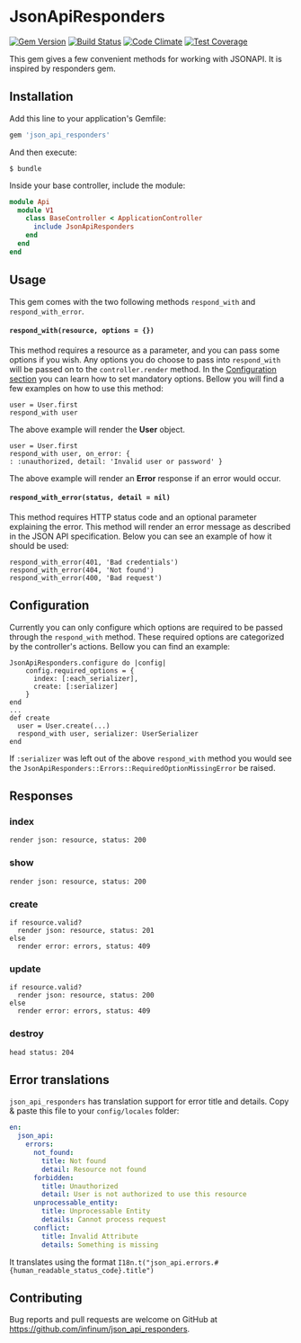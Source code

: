 # JsonApiResponders

[![Gem Version](https://badge.fury.io/rb/json_api_responders.svg)](https://badge.fury.io/rb/json_api_responders)
[![Build Status](https://semaphoreci.com/api/v1/infinum/json_api_responders/branches/master/shields_badge.svg)](https://semaphoreci.com/infinum/json_api_responders)
[![Code Climate](https://codeclimate.com/github/infinum/json_api_responders/badges/gpa.svg)](https://codeclimate.com/github/infinum/json_api_responders)
[![Test Coverage](https://codeclimate.com/github/infinum/json_api_responders/badges/coverage.svg)](https://codeclimate.com/github/infinum/json_api_responders/coverage)

This gem gives a few convenient methods for working with JSONAPI. It is inspired by responders gem.

## Installation

Add this line to your application's Gemfile:

```ruby
gem 'json_api_responders'
```

And then execute:

    $ bundle

Inside your base controller, include the module:

```ruby
module Api
  module V1
    class BaseController < ApplicationController
      include JsonApiResponders
    end
  end
end
```

## Usage

This gem comes with the two following methods `respond_with` and `respond_with_error`.

#### `respond_with(resource, options = {}) `
This method requires a resource as a parameter, and you can pass some options if you wish. Any options you do choose to pass into `respond_with` will be passed on to the `controller.render` method. In the [Configuration section](#configuration) you can learn how to set mandatory options. Bellow you will find a few examples on how to use this method:

    user = User.first
    respond_with user

The above example will render the **User** object.

    user = User.first
    respond_with user, on_error: { 
    : :unauthorized, detail: 'Invalid user or password' }

The above example will render an **Error** response if an error would occur.

#### `respond_with_error(status, detail = nil)`
This method requires HTTP status code and an optional parameter explaining the error. This method will render an error message as described in the JSON API specification. Below you can see an example of how it should be used:

    respond_with_error(401, 'Bad credentials')
    respond_with_error(404, 'Not found')
    respond_with_error(400, 'Bad request')


## Configuration
Currently you can only configure which options are required to be passed through the `respond_with` method. These required options are categorized by the controller's actions. Bellow you can find an example:

    JsonApiResponders.configure do |config|
        config.required_options = {
          index: [:each_serializer],
          create: [:serializer]
        }
    end
    ...
    def create
      user = User.create(...)
      respond_with user, serializer: UserSerializer
    end

If `:serializer` was left out of the above `respond_with` method you would see the `JsonApiResponders::Errors::RequiredOptionMissingError` be raised.

## Responses

### index

    render json: resource, status: 200

### show

    render json: resource, status: 200

### create

    if resource.valid?
      render json: resource, status: 201
    else
      render error: errors, status: 409

### update

    if resource.valid?
      render json: resource, status: 200
    else
      render error: errors, status: 409

### destroy

    head status: 204

## Error translations

`json_api_responders` has translation support for error title and details. Copy & paste this file to your `config/locales` folder:

```yml
en:
  json_api:
    errors:
      not_found:
        title: Not found
        detail: Resource not found
      forbidden:
        title: Unauthorized
        detail: User is not authorized to use this resource
      unprocessable_entity:
        title: Unprocessable Entity
        details: Cannot process request
      conflict:
        title: Invalid Attribute
        details: Something is missing
```

It translates using the format `I18n.t("json_api.errors.#{human_readable_status_code}.title")`

## Contributing

Bug reports and pull requests are welcome on GitHub at https://github.com/infinum/json_api_responders.
